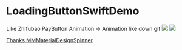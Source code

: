 # LoadingButtonSwiftDemo
Like Zhifubao PayButton Animation 
-> Animation like down gif
![ ](http://ww3.sinaimg.cn/mw690/b383e575gw1ex5pehic8pg20hs0qoth4.gif)
![ ](http://ww2.sinaimg.cn/mw690/b383e575gw1ex5pe7pp2ug20hs0qodos.gif)

[Thanks  MMMaterialDesignSpinner](https://github.com/misterwell/MMMaterialDesignSpinner)<br /> 
